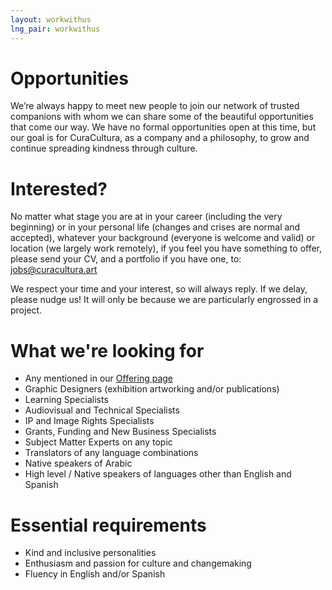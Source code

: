```yaml
---
layout: workwithus
lng_pair: workwithus
---
```

<h1 class="title2">Opportunities</h1>
We’re always happy to meet new people to join our network of trusted companions with whom we can share some of the beautiful opportunities that come our way. We have no formal opportunities open at this time, but our goal is for CuraCultura, as a company and a philosophy, to grow and continue spreading kindness through culture.


<h1 class="title2">Interested?</h1>
No matter what stage you are at in your career (including the very beginning) or in your personal life (changes and crises are normal and accepted), whatever your background (everyone is welcome and valid) or location (we largely work remotely), if you feel you have something to offer, please send your CV, and a portfolio if you have one, to: 


<div id="center">
<a id="link" href="mailto:jobs@curacultura.art">jobs@curacultura.art</a>
</div>

We respect your time and your interest, so will always reply. If we delay, please nudge us! It will only be because we are particularly engrossed in a project.

<h1 class="title2">What we're looking for</h1>
<ul>
<li>Any mentioned in our  <a id="link" href="/tabs/offering.html"> Offering page </a> </li>
<li> Graphic Designers (exhibition artworking and/or publications)</li>
<li> Learning Specialists </li>
<li>Audiovisual and Technical Specialists </li>
<li>IP and Image Rights Specialists</li>
<li>Grants, Funding and New Business Specialists</li>
<li>Subject Matter Experts on any topic </li>
<li>Translators of any language combinations</li>
<li>Native speakers of Arabic</li>
<li>High level / Native speakers of languages other than English and Spanish</li>
</ul>

<h1 class="title2">Essential requirements</h1>

- Kind and inclusive personalities
- Enthusiasm and passion for culture and changemaking
- Fluency in English and/or Spanish